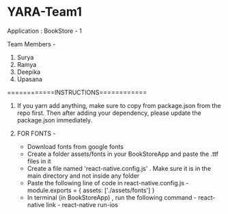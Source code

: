 # YARA-Team1
Application : BookStore - 1

Team Members - 
1. Surya
2. Ramya
3. Deepika
4. Upasana

============INSTRUCTIONS============
1. If you yarn add anything, make sure to copy from package.json from the repo first. Then after adding your dependency, please update the package.json immediately.

2.  FOR FONTS -
    - Download fonts from google fonts 
    - Create a folder assets/fonts in your BookStoreApp and paste the .ttf files in it
    - Create a file named 'react-native.config.js' . Make sure it is in the main directory and not inside any folder
    - Paste the following line of code in react-native.config.js
          - module.exports = { assets: ['./assets/fonts'] }
    - In terminal (in BookStoreApp) , run the following command
          - react-native link
          - react-native run-ios
         
          
          
                      

